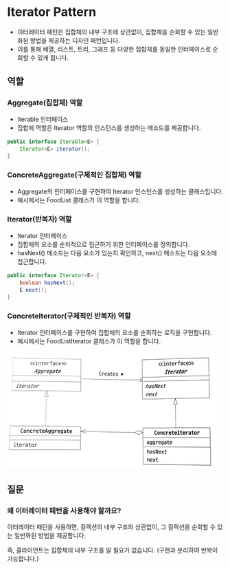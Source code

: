 # Iterator Pattern

- 이터레이터 패턴은 집합체의 내부 구조에 상관없이, 집합체을 순회할 수 있는 일반화된 방법을 제공하는 디자인 패턴입니다.
- 이를 통해 배열, 리스트, 트리, 그래프 등 다양한 집합체를 동일한 인터페이스로 순회할 수 있게 됩니다.

## 역할

### Aggregate(집합체) 역할

- Iterable<E> 인터페이스
- 집합체 역할은 Iterator 역할의 인스턴스를 생성하는 메소드를 제공합니다.

```java
public interface Iterable<E> {
    Iterator<E> iterator();
}
```

### ConcreteAggregate(구체적인 집합체) 역할

- Aggregate의 인터페이스를 구현하여 Iterator 인스턴스를 생성하는 클래스입니다.
- 예시에서는 FoodList 클래스가 이 역할을 합니다.

### Iterator(반복자) 역할

- Iterator<E> 인터페이스
- 집합체의 요소를 순차적으로 접근하기 위한 인터페이스를 정의합니다. 
- hasNext() 메소드는 다음 요소가 있는지 확인하고, next() 메소드는 다음 요소에 접근합니다.

```java
public interface Iterator<E> {
    boolean hasNext();
    E next();
}
```

### ConcreteIterator(구체적인 반복자) 역할

- Iterator 인터페이스를 구현하여 집합체의 요소를 순회하는 로직을 구현합니다.
- 예시에서는 FoodListIterator 클래스가 이 역할을 합니다.

![iterator diagram](../image/iterator_diagram.png)

## 질문

### 왜 이터레이터 패턴을 사용해야 할까요?

이터레이터 패턴을 사용하면, 컬렉션의 내부 구조와 상관없이, 그 컬렉션을 순회할 수 있는 일반화된 방법을 제공합니다. 

즉, 클라이언트는 집합체의 내부 구조를 알 필요가 없습니다. (구현과 분리하여 반복이 가능합니다.)